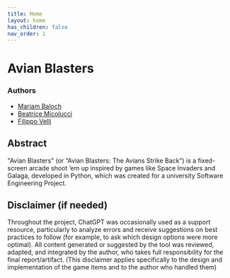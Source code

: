 ```yaml
---
title: Home
layout: home
has_children: false
nav_order: 1
---
```


# Avian Blasters

### Authors

- [Mariam Baloch](mailto:mariam.baloch@studio.unibo.it)
- [Beatrice Micolucci](mailto:beatrice.micolucci@studio.unibo.it)
- [Filippo Velli](mailto:filippo.velli@studio.unibo.it)

## Abstract

"Avian Blasters" (or “Avian Blasters: The Avians Strike Back”) is a fixed-screen arcade shoot ’em up inspired by games like Space Invaders and Galaga, developed in Python, which was created for a university Software Engineering Project.

## Disclaimer (if needed)

Throughout the project, ChatGPT was occasionally used as a support resource, particularly to analyze errors and receive suggestions on best practices to follow (for example, to ask which design options were more optimal). All content generated or suggested by the tool was reviewed, adapted, and integrated by the author, who takes full responsibility for the final report/artifact.
(This disclaimer applies specifically to the design and implementation of the game items and to the author who handled them)

